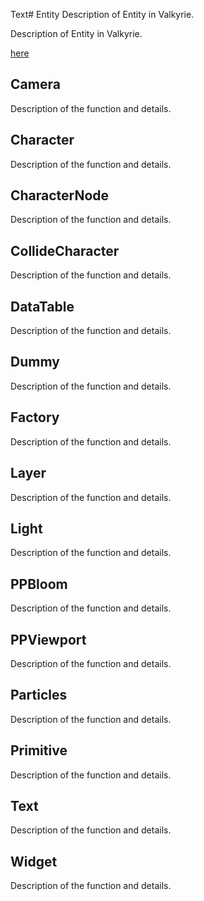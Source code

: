 Text# Entity
Description of Entity in Valkyrie.

Description of Entity in Valkyrie. 

[here](index.md#Widget)

## Camera
Description of the function and details. 

## Character
Description of the function and details. 

## CharacterNode
Description of the function and details. 

## CollideCharacter
Description of the function and details. 

## DataTable
Description of the function and details. 

## Dummy
Description of the function and details. 

## Factory
Description of the function and details. 

## Layer
Description of the function and details. 

## Light
Description of the function and details. 

## PPBloom
Description of the function and details. 

## PPViewport
Description of the function and details. 

## Particles
Description of the function and details. 

## Primitive
Description of the function and details. 

## Text
Description of the function and details. 

## Widget
Description of the function and details. 